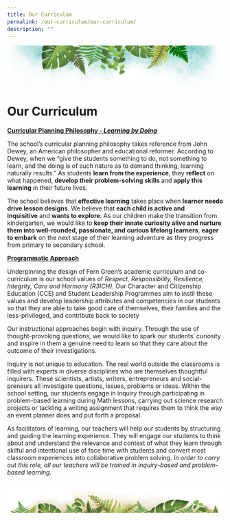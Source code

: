 ```yaml
---
title: Our Curriculum
permalink: /our-curriculum/our-curriculum/
description: ""
---
```

![](/images/Banner.png)

# **Our Curriculum**


**<u> Curricular Planning Philosophy - _Learning by Doing_ </u>**

The school’s curricular planning philosophy takes reference from John Dewey, an American philosopher and educational reformer. According to Dewey, when we “give the students something to do, not something to learn, and the doing is of such nature as to demand thinking, learning naturally results.” As students **learn from the experience**, they **reflect** on what happened, **develop their problem-solving skills** and **apply this learning** in their future lives.

The school believes that **effective learning** takes place when **learner needs drive lesson designs**. We believe that **each child is active and inquisitive** and **wants to explore**. As our children make the transition from kindergarten, we would like to **keep their innate curiosity alive and nurture them into well-rounded, passionate, and curious lifelong learners**, **eager to embark** on the next stage of their learning adventure as they progress from primary to secondary school.



**<u> Programmatic Approach </u>**

Underpinning the design of Fern Green’s academic curriculum and co-curriculum is our school values of _Respect, Responsibility, Resilience, Integrity, Care and Harmony_ _(R3ICH)._ Our Character and Citizenship Education (CCE) and Student Leadership Programmes aim to instil these values and develop leadership attributes and competencies in our students so that they are able to take good care of themselves, their families and the less-privileged, and contribute back to society

Our instructional approaches begin with inquiry. Through the use of thought-provoking questions, we would like to spark our students’ curiosity and inspire in them a genuine need to learn so that they care about the outcome of their investigations.

Inquiry is not unique to education. The real world outside the classrooms is filled with experts in diverse disciplines who are themselves thoughtful inquirers. These scientists, artists, writers, entrepreneurs and social-preneurs all investigate questions, issues, problems or ideas. Within the school setting, our students engage in inquiry through participating in problem-based learning during Math lessons, carrying out science research projects or tackling a writing assignment that requires them to think the way an event planner does and put forth a proposal.

As facilitators of learning, our teachers will help our students by structuring and guiding the learning experience. They will engage our students to think about and understand the relevance and context of what they learn through skilful and intentional use of face time with students and convert most classroom experiences into collaborative problem solving. _In order to carry out this role, all our teachers will be trained in inquiry-based and problem-based learning._

![](/images/bg-bottom.png)